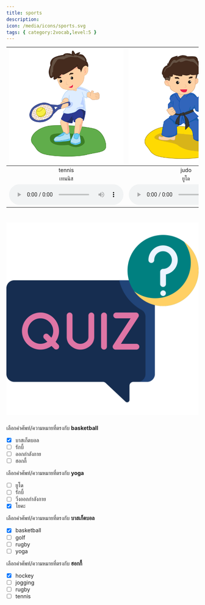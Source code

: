 ```yaml
---
title: sports
description: 
icon: /media/icons/sports.svg
tags: { category:2vocab,level:5 }
---
```


<div class="carrousel">


|![](/media/img/sports/tennis.svg)|![](/media/img/sports/judo.svg)|![](/media/img/sports/yoga.svg)|![](/media/img/sports/swimming.svg)|![](/media/img/sports/hiking.svg)|![](/media/img/sports/karate.svg)|![](/media/img/sports/hockey.svg)|![](/media/img/sports/golf.svg)|![](/media/img/sports/gymnastics.svg)|![](/media/img/sports/exercise.svg)|![](/media/img/sports/skiing.svg)|![](/media/img/sports/jogging.svg)|![](/media/img/sports/soccer.svg)|![](/media/img/sports/rugby.svg)|![](/media/img/sports/table&#x20;tennis.svg)|![](/media/img/sports/volleyball.svg)|![](/media/img/sports/basketball.svg)|![](/media/img/sports/sailing.svg)|
| :----: | :----: | :----: | :----: | :----: | :----: | :----: | :----: | :----: | :----: | :----: | :----: | :----: | :----: | :----: | :----: | :----: | :----: |
|tennis|judo|yoga|swimming|hiking|karate|hockey|golf|gymnastics|exercise|skiing|jogging|soccer|rugby|table tennis|volleyball|basketball|sailing|
|เทนนิส|ยูโด|โยคะ|ว่ายน้ํา|ปีนเขา|คาราเต้|ฮอกกี้|กอล์ฟ|ยิมนาสติก|ออกกําลังกาย|สกี|วิ่งออกกําลังกาย|ฟุตบอล|รักบี้|ปิงปอง|วอลเลย์บอล|บาสเก็ตบอล|แข่งเรือใบ|
|![](/media/audio/tennis.mp3)|![](/media/audio/judo.mp3)|![](/media/audio/yoga.mp3)|![](/media/audio/swimming.mp3)|![](/media/audio/hiking.mp3)|![](/media/audio/karate.mp3)|![](/media/audio/hockey.mp3)|![](/media/audio/golf.mp3)|![](/media/audio/gymnastics.mp3)|![](/media/audio/exercise.mp3)|![](/media/audio/skiing.mp3)|![](/media/audio/jogging.mp3)|![](/media/audio/soccer.mp3)|![](/media/audio/rugby.mp3)|![](/media/audio/table&#x20;tennis.mp3)|![](/media/audio/volleyball.mp3)|![](/media/audio/basketball.mp3)|![](/media/audio/sailing.mp3)|

</div>



# ![icon](/media/icons/quiz.svg) 


 เลือกคำศัพท์/ความหมายที่ตรงกับ **basketball**
 - [x] บาสเก็ตบอล
 - [ ] รักบี้
 - [ ] ออกกําลังกาย
 - [ ] ฮอกกี้

 เลือกคำศัพท์/ความหมายที่ตรงกับ **yoga**
 - [ ] ยูโด
 - [ ] รักบี้
 - [ ] วิ่งออกกําลังกาย
 - [x] โยคะ

 เลือกคำศัพท์/ความหมายที่ตรงกับ **บาสเก็ตบอล**
 - [x] basketball
 - [ ] golf
 - [ ] rugby
 - [ ] yoga

 เลือกคำศัพท์/ความหมายที่ตรงกับ **ฮอกกี้**
 - [x] hockey
 - [ ] jogging
 - [ ] rugby
 - [ ] tennis
